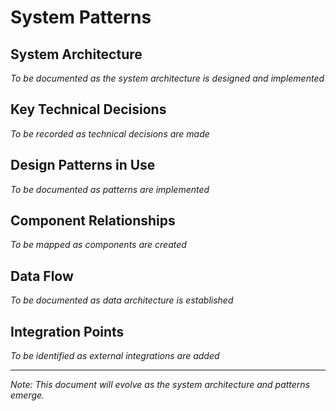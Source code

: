 # System Patterns

## System Architecture
*To be documented as the system architecture is designed and implemented*

## Key Technical Decisions
*To be recorded as technical decisions are made*

## Design Patterns in Use
*To be documented as patterns are implemented*

## Component Relationships
*To be mapped as components are created*

## Data Flow
*To be documented as data architecture is established*

## Integration Points
*To be identified as external integrations are added*

---
*Note: This document will evolve as the system architecture and patterns emerge.* 